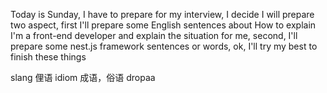 Today is Sunday, I have to prepare for my interview, I decide I will prepare two aspect, first I'll prepare some English sentences about How to explain I'm a front-end developer and explain the situation for me, second, I'll prepare some nest.js framework sentences or words, ok, I'll try my best to finish these things

slang 俚语
idiom 成语，俗语 dropaa
